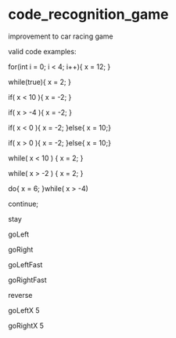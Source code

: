 # code_recognition_game
improvement to car racing game

valid code examples:

for(int i = 0; i < 4; i++){ x = 12; }

while(true){ x = 2; }

if( x < 10 ){ x = -2; }

if( x > -4 ){ x = -2; }

if( x < 0 ){ x = -2; }else{ x = 10;}

if( x > 0 ){ x = -2; }else{ x = 10;}

while( x < 10 ) { x = 2; }

while( x > -2 ) { x = 2; }

do{ x = 6; }while( x > -4)

continue;


stay

goLeft

goRight

goLeftFast

goRightFast

reverse

goLeftX 5

goRightX 5
